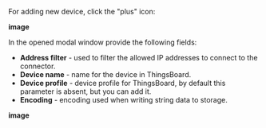 For adding new device, click the "plus" icon:

**image**

In the opened modal window provide the following fields: 
- **Address filter** - used to filter the allowed IP addresses to connect to the connector.
- **Device name** - name for the device in ThingsBoard. 
- **Device profile** - device profile for ThingsBoard, by default this parameter is absent, but you can add it.
- **Encoding** - encoding used when writing string data to storage.

**image**

